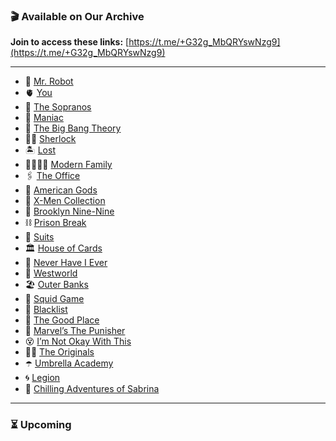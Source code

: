 ### 🎬 Available on Our Archive

**Join to access these links:** [https://t.me/+G32g_MbQRYswNzg9](https://t.me/+G32g_MbQRYswNzg9)

---

- 🤖 [Mr. Robot](https://t.me/c/2738436818/2)
- 🫀 [You](https://t.me/c/2738436818/92)
- 🎩 [The Sopranos](https://t.me/c/2738436818/180)
- 🤯 [Maniac](https://t.me/c/2738436818/270)
- 🧪 [The Big Bang Theory](https://t.me/c/2738436818/282)
- 🕵️‍♂️ [Sherlock](https://t.me/c/2738436818/607)
- 🏝️ [Lost](https://t.me/c/2738436818/622)
- 👨‍👩‍👧‍👦 [Modern Family](https://t.me/c/2738436818/746)
- 🖇️ [The Office](https://t.me/c/2738436818/997)
- 📖 [American Gods](https://t.me/c/2738436818/1184)
- 🧬 [X-Men Collection](https://t.me/c/2738436818/1214)
- 🚓 [Brooklyn Nine-Nine](https://t.me/c/2738436818/1225)
- ⛓️ [Prison Break](https://t.me/c/2738436818/1380)
- 💼 [Suits](https://t.me/c/2738436818/1471)
- 🏛️ [House of Cards](https://t.me/c/2738436818/1607)
- 🙈 [Never Have I Ever](https://t.me/c/2738436818/1738)
- 🤠 [Westworld](https://t.me/c/2738436818/1771)
- 🏖️ [Outer Banks](https://t.me/c/2738436818/1817)
- 🦑 [Squid Game](https://t.me/c/2738436818/1868)
- 🎯 [Blacklist](https://t.me/c/2738436818/1885)
- 🌟 [The Good Place](https://t.me/c/2738436818/2114)
- 🔫 [Marvel’s The Punisher](https://t.me/c/2738436818/2167)
- 😵 [I’m Not Okay With This](https://t.me/c/2738436818/2182)
- 🧛‍♂️ [The Originals](https://t.me/c/2738436818/2191)
- ☂️ [Umbrella Academy](https://t.me/c/2738436818/2289)
- 🌀 [Legion](https://t.me/c/2738436818/2336)
- 🔮 [Chilling Adventures of Sabrina](https://t.me/c/2738436818/2365)

---

### ⏳ Upcoming
